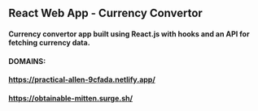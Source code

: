 ## React Web App - Currency Convertor 
#### Currency convertor app built using React.js with hooks and an API for fetching currency data.
#### DOMAINS:
#### https://practical-allen-9cfada.netlify.app/
#### https://obtainable-mitten.surge.sh/ 

